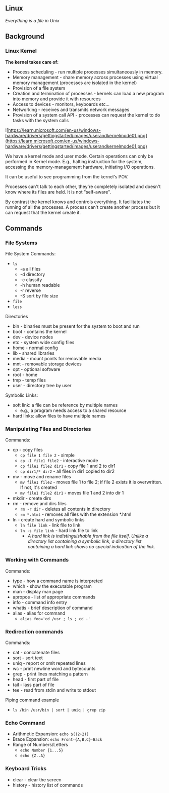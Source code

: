 ## Linux

*Everything is a file in Unix*

## Background

### Linux Kernel

**The kernel takes care of:**
- Process scheduling - run multiple processes simultaneously in memory. 
- Memory management - share memory across processes using virtual memory management (processes are isolated in the kernel)
- Provision of a file system
- Creation and termination of processes - kernels can load a new program into memory and provide it with resources
- Access to devices - monitors, keyboards etc...
- Networking - receives and transmits network messages
- Provision of a system call API - processes can request the kernel to do tasks with the system calls

![https://learn.microsoft.com/en-us/windows-hardware/drivers/gettingstarted/images/userandkernelmode01.png](https://learn.microsoft.com/en-us/windows-hardware/drivers/gettingstarted/images/userandkernelmode01.png)

We have a kernel mode and user mode. Certain operations can only be performed in Kernel mode. E.g., halting instruction for the system, accessing the memory-management hardware, initiating I/O operations.

It can be useful to see programming from the kernel's POV.

Processes can't talk to each other, they're completely isolated and doesn't know where its files are held. It is not "self-aware".

By contrast the kernel knows and controls everything. It facilitates the running of all the processes. A process can't create another process but it can request that the kernel create it.

## Commands

### File Systems
File System Commands:
- `ls`
	- -a all files
	- -d directory
	- -c classify
	- -h human readable
	- -r reverse
	- -S sort by file size
- `file`
- `less`

Directories
- bin - binaries must be present for the system to boot and run
- boot - contains the kernel
- dev - device nodes
- etc - system wide config files
- home - normal config
- lib - shared libraries
- media - mount points for removable media
- mnt - removable storage devices
- opt - optional software
- root - home
- tmp - temp files
- user - directory tree by user

Symbolic Links: 
- soft link: a file can be reference by multiple names
	- e.g., a program needs access to a shared resource
- hard links: allow files to have multiple names

### Manipulating Files and Directories

Commands:
- cp - copy files
	- `cp file 1 file 2` - simple
	- `cp -I file1 file2` - interactive mode
	- `cp file1 file2 dir1` - copy file 1 and 2 to dir1
	- `cp dir1/* dir2` - all files in dir1 copied to dir2
- mv - move and rename files
	- `mv file1 file2` - moves file 1 to file 2; if file 2 exists it is overwritten. If not, it's created
	- `mv file1 file2 dir1` - moves file 1 and 2 into dir 1
- mkdir - create dirs
- rm - remove and dirs files
	- `rm -r dir` - deletes all contents in directory
	- `rm *.html` - removes all files with the extension *.html
- ln - create hard and symbolic links
	- `ln file link` - link file to link
	- `ln -s file link` - hard link file to link
		- *A hard link is indistinguishable from the file itself. Unlike a directory list containing a symbolic link, a directory list containing a hard link shows no special indication of the link.*

### Working with Commands

Commands:
- type - how a command name is interpreted
- which - show the executable program
- man - display man page
- apropos - list of appropriate commands
- info - command info entry
- whatis - brief description of command
- alias - alias for command
	- `alias foo='cd /usr ; ls ; cd -'`


### Redirection commands

Commands:
- cat - concatenate files
- sort - sort text
- uniq - report or omit repeated lines
- wc - print newline word and bytecounts
- grep - print lines matching a pattern
- head - first part of file
- tail - lass part of file
- tee - read from stdin and write to stdout

Piping command example
- `ls /bin /usr/bin | sort | uniq | grep zip`

### Echo Command

- Arithmetic Expansion: `echo $((2+2))`
- Brace Expansion: `echo Front-{A,B,C}-Back`
- Range of Numbers/Letters
	- `echo Number {1...5}`
	- `echo {Z..A}`

### Keyboard Tricks

- clear - clear the screen
- history - history list of commands

